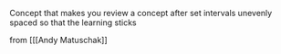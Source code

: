 Concept that makes you review a concept after set intervals unevenly spaced so that the learning sticks

from [[[Andy Matuschak]]